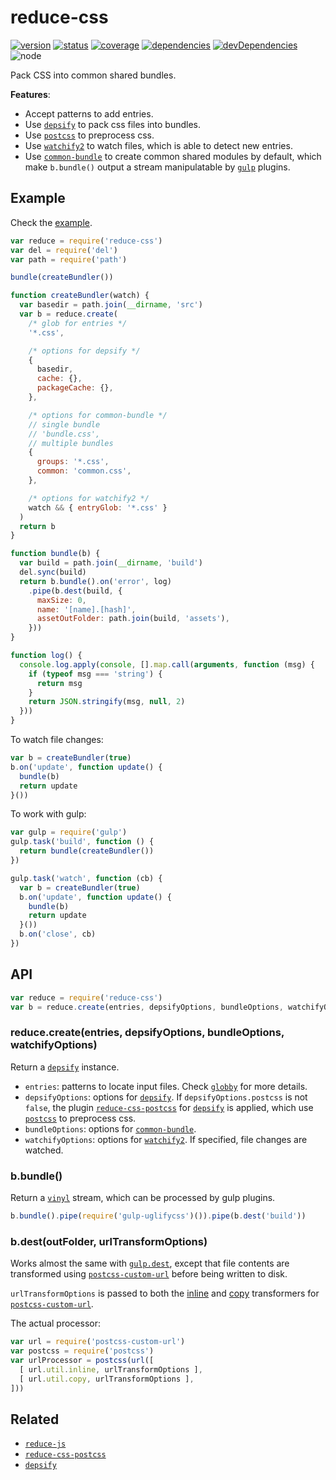 # reduce-css
[![version](https://img.shields.io/npm/v/reduce-css.svg)](https://www.npmjs.org/package/reduce-css)
[![status](https://travis-ci.org/reducejs/reduce-css.svg?branch=master)](https://travis-ci.org/reducejs/reduce-css)
[![coverage](https://img.shields.io/coveralls/reducejs/reduce-css.svg)](https://coveralls.io/github/reducejs/reduce-css)
[![dependencies](https://david-dm.org/reducejs/reduce-css.svg)](https://david-dm.org/reducejs/reduce-css)
[![devDependencies](https://david-dm.org/reducejs/reduce-css/dev-status.svg)](https://david-dm.org/reducejs/reduce-css#info=devDependencies)
![node](https://img.shields.io/node/v/reduce-css.svg)

Pack CSS into common shared bundles.

**Features**:

* Accept patterns to add entries.
* Use [`depsify`] to pack css files into bundles.
* Use [`postcss`] to preprocess css.
* Use [`watchify2`] to watch files, which is able to detect new entries.
* Use [`common-bundle`] to create common shared modules by default,
  which make `b.bundle()` output a stream manipulatable by [`gulp`] plugins.

## Example
Check the [example](example/reduce/).

```js
var reduce = require('reduce-css')
var del = require('del')
var path = require('path')

bundle(createBundler())

function createBundler(watch) {
  var basedir = path.join(__dirname, 'src')
  var b = reduce.create(
    /* glob for entries */
    '*.css',

    /* options for depsify */
    {
      basedir,
      cache: {},
      packageCache: {},
    },

    /* options for common-bundle */
    // single bundle
    // 'bundle.css',
    // multiple bundles
    {
      groups: '*.css',
      common: 'common.css',
    },

    /* options for watchify2 */
    watch && { entryGlob: '*.css' }
  )
  return b
}

function bundle(b) {
  var build = path.join(__dirname, 'build')
  del.sync(build)
  return b.bundle().on('error', log)
    .pipe(b.dest(build, {
      maxSize: 0,
      name: '[name].[hash]',
      assetOutFolder: path.join(build, 'assets'),
    }))
}

function log() {
  console.log.apply(console, [].map.call(arguments, function (msg) {
    if (typeof msg === 'string') {
      return msg
    }
    return JSON.stringify(msg, null, 2)
  }))
}


```

To watch file changes:

```js
var b = createBundler(true)
b.on('update', function update() {
  bundle(b)
  return update
}())

```

To work with gulp:

```js
var gulp = require('gulp')
gulp.task('build', function () {
  return bundle(createBundler())
})

gulp.task('watch', function (cb) {
  var b = createBundler(true)
  b.on('update', function update() {
    bundle(b)
    return update
  }())
  b.on('close', cb)
})

```

## API

```js
var reduce = require('reduce-css')
var b = reduce.create(entries, depsifyOptions, bundleOptions, watchifyOptions)

```

### reduce.create(entries, depsifyOptions, bundleOptions, watchifyOptions)
Return a [`depsify`] instance.

* `entries`: patterns to locate input files. Check [`globby`] for more details.
* `depsifyOptions`: options for [`depsify`].
If `depsifyOptions.postcss` is not `false`,
the plugin [`reduce-css-postcss`] for [`depsify`]
is applied, which use [`postcss`] to preprocess css.
* `bundleOptions`: options for [`common-bundle`].
* `watchifyOptions`: options for [`watchify2`].
If specified, file changes are watched.

### b.bundle()
Return a [`vinyl`] stream,
which can be processed by gulp plugins.

```js
b.bundle().pipe(require('gulp-uglifycss')()).pipe(b.dest('build'))

```

### b.dest(outFolder, urlTransformOptions)
Works almost the same with [`gulp.dest`],
except that file contents are transformed using [`postcss-custom-url`]
before being written to disk.

`urlTransformOptions` is passed to both
the [inline](https://github.com/reducejs/postcss-custom-url#inline)
and [copy](https://github.com/reducejs/postcss-custom-url#copy)
transformers for [`postcss-custom-url`].

The actual processor:
```js
var url = require('postcss-custom-url')
var postcss = require('postcss')
var urlProcessor = postcss(url([
  [ url.util.inline, urlTransformOptions ],
  [ url.util.copy, urlTransformOptions ],
]))

```

## Related

* [`reduce-js`]
* [`reduce-css-postcss`]
* [`depsify`]

[`postcss`]: https://github.com/postcss/postcss
[`reduce-js`]: https://github.com/reducejs/reduce-js
[`reduce-css-postcss`]: https://github.com/reducejs/reduce-css-postcss
[`depsify`]: https://github.com/reducejs/depsify
[`common-bundle`]: https://www.npmjs.com/package/common-bundle
[`gulp`]: https://www.npmjs.com/package/gulp
[`watchify2`]: https://github.com/reducejs/watchify2
[`postcss-custom-url`]: https://github.com/reducejs/postcss-custom-url
[`vinyl`]: https://github.com/gulpjs/vinyl
[`vinyl-fs#src`]: https://github.com/gulpjs/vinyl-fs#srcglobs-options
[`gulp.dest`]: https://github.com/gulpjs/vinyl-fs#destfolder-options
[`globby`]: https://github.com/sindresorhus/globby
